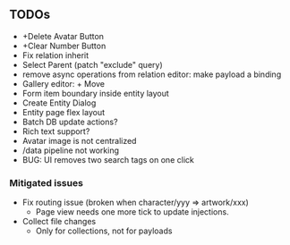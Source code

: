 ## TODOs
* +Delete Avatar Button
* +Clear Number Button
* Fix relation inherit
* Select Parent (patch "exclude" query)
* remove async operations from relation editor: make payload a binding
* Gallery editor: + Move
* Form item boundary inside entity layout
* Create Entity Dialog
* Entity page flex layout
* Batch DB update actions?
* Rich text support?
* Avatar image is not centralized
* /data pipeline not working
* BUG: UI removes two search tags on one click

### Mitigated issues
* Fix routing issue (broken when character/yyy => artwork/xxx)
  * Page view needs one more tick to update injections.
* Collect file changes
  * Only for collections, not for payloads